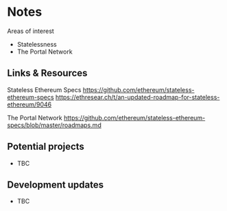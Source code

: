 # Notes

Areas of interest
- Statelessness
- The Portal Network

## Links & Resources

Stateless Ethereum Specs
https://github.com/ethereum/stateless-ethereum-specs
https://ethresear.ch/t/an-updated-roadmap-for-stateless-ethereum/9046

The Portal Network
https://github.com/ethereum/stateless-ethereum-specs/blob/master/roadmaps.md

## Potential projects
- TBC

## Development updates
- TBC
